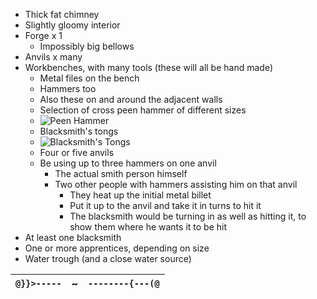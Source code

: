 - Thick fat chimney
- Slightly gloomy interior
- Forge x 1
  - Impossibly big bellows
- Anvils x many
- Workbenches, with many tools (these will all be hand made)
  - Metal files on the bench
  - Hammers too
  - Also these on and around the adjacent walls
  - Selection of cross peen hammer of different sizes
  - ![Peen Hammer](https://media.istockphoto.com/photos/small-metal-cross-peen-hammer-with-yellow-plastic-cover-handle-picture-id953772218)
  - Blacksmith's tongs
  - ![Blacksmith's Tongs](https://i.pinimg.com/originals/8e/65/6d/8e656da39fbb9f94a7fc37ab555b958b.jpg)
  - Four or five anvils
  - Be using up to three hammers on one anvil
    - The actual smith person himself
    - Two other people with hammers assisting him on that anvil
      - They heat up the initial metal billet
      - Put it up to the anvil and take it in turns to hit it
      - The blacksmith would be turning in as well as hitting it, to show them where he wants it to be hit
- At least one blacksmith 
- One or more apprentices, depending on size
- Water trough (and a close water source)

`@}}>-----` | ~ | `--------{---(@`
---: | --- | :--- 


